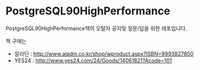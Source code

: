 PostgreSQL90HighPerformance
===========================

PostgreSQL90HighPerformance책의 오탈자 공지및 질문/답을 위한 레포입니다.

책 구매는

 * 알라딘 : http://www.aladin.co.kr/shop/wproduct.aspx?ISBN=8993827850
 * YES24 : http://www.yes24.com/24/Goods/14061821?Acode=101
